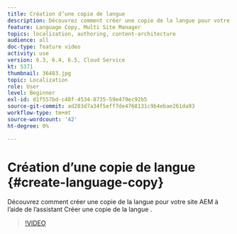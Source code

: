 ```yaml
---
title: Création d’une copie de langue
description: Découvrez comment créer une copie de la langue pour votre site AEM à l’aide de l’assistant Créer une copie de la langue .
feature: Language Copy, Multi Site Manager
topics: localization, authoring, content-architecture
audience: all
doc-type: feature video
activity: use
version: 6.3, 6.4, 6.5, Cloud Service
kt: 5371
thumbnail: 36483.jpg
topic: Localization
role: User
level: Beginner
exl-id: d1f557bd-c48f-4534-8735-59e479ec92b5
source-git-commit: ad203d7a34f5eff7de4768131c9b4ebae261da93
workflow-type: tm+mt
source-wordcount: '42'
ht-degree: 0%

---
```


# Création d’une copie de langue {#create-language-copy}

Découvrez comment créer une copie de la langue pour votre site AEM à l’aide de l’assistant Créer une copie de la langue .

>[!VIDEO](https://video.tv.adobe.com/v/36483?quality=12&learn=on)
